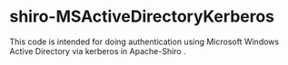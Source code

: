 # shiro-MSActiveDirectoryKerberos
This code is intended for doing authentication using Microsoft Windows Active Directory via kerberos in Apache-Shiro .
